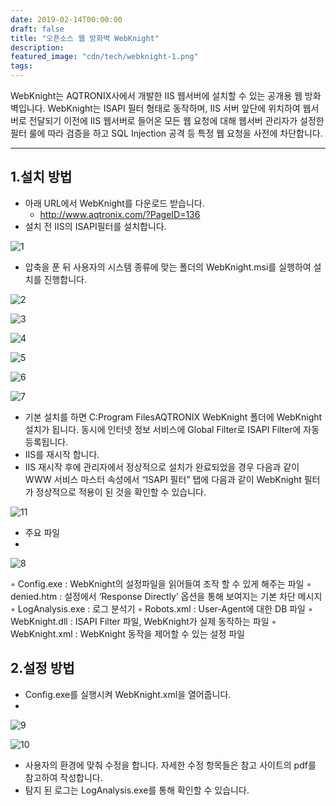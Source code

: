 ```yaml
---
date: 2019-02-14T00:00:00
draft: false
title: "오픈소스 웹 방화벽 WebKnight"
description: 
featured_image: "cdn/tech/webknight-1.png"
tags: 
---
```


WebKnight는 AQTRONIX사에서 개발한 IIS 웹서버에 설치할 수 있는 공개용 웹 방화벽입니다.
WebKnight는 ISAPI 필터 형태로 동작하며, IIS 서버 앞단에 위치하여 웹서버로 전달되기 이전에
IIS 웹서버로 들어온 모든 웹 요청에 대해 웹서버 관리자가 설정한 필터 룰에 따라 검증을 하고
SQL Injection 공격 등 특정 웹 요청을 사전에 차단합니다.

<!--more-->
---

## 1.설치 방법

* 아래 URL에서 WebKnight를 다운로드 받습니다.
  * http://www.aqtronix.com/?PageID=136
* 설치 전 IIS의 ISAPI필터를 설치합니다.

![1](https://github.com/user-attachments/assets/0ec025e7-4030-4e5e-aff9-c495b1d7bdb6)

* 압축을 푼 뒤 사용자의 시스템 종류에 맞는 폴더의 WebKnight.msi를 실행하여 설치를 진행합니다.

![2](https://github.com/user-attachments/assets/9610a9b2-5417-43d0-aae6-3ef5b6c2aa53)

![3](https://github.com/user-attachments/assets/740b2ea0-7167-44ce-9b17-e9f6882539e9)

![4](https://github.com/user-attachments/assets/47f19d94-1215-4150-bbcf-62fb46eb0fc6)

![5](https://github.com/user-attachments/assets/9295e393-8929-44ad-a873-ebe83b1d7691)

![6](https://github.com/user-attachments/assets/bb4b7224-891a-44ab-b3cf-3c42fd648998)

![7](https://github.com/user-attachments/assets/22a39a97-cb9f-4c75-b65f-b5361574e563)





* 기본 설치를 하면 C:Program FilesAQTRONIX WebKnight 폴더에 WebKnight설치가 됩니다.
동시에 인터넷 정보 서비스에 Global Filter로 ISAPI Filter에 자동 등록됩니다.
* IIS를 재시작 합니다.
* IIS 재시작 후에 관리자에서 정상적으로 설치가 완료되었을 경우 다음과 같이 WWW 서비스 마스터 속성에서 “ISAPI 필터” 탭에 다음과 같이 WebKnight 필터가 정상적으로 적용이 된 것을 확인할 수 있습니다.

![11](https://github.com/user-attachments/assets/a523d618-464e-41db-aa9c-aabc3e4256b0)


* 주요 파일
* 
![8](https://github.com/user-attachments/assets/3bf3d6b5-7d7a-4dff-8514-d09b96fae294)


◦ Config.exe : WebKnight의 설정파일을 읽어들여 조작 할 수 있게 해주는 파일
◦ denied.htm : 설정에서 ‘Response Directly’ 옵션을 통해 보여지는 기본 차단 메시지
◦ LogAnalysis.exe : 로그 분석기
◦ Robots.xml : User-Agent에 대한 DB 파일
◦ WebKnight.dll : ISAPI Filter 파일, WebKnight가 실제 동작하는 파일
◦ WebKnight.xml : WebKnight 동작을 제어할 수 있는 설정 파일

 

## 2.설정 방법

* Config.exe를 실행시켜 WebKnight.xml을 열어줍니다.
* 
![9](https://github.com/user-attachments/assets/e266d06d-f6d4-49c8-88f9-3dd735aaf3d9)

![10](https://github.com/user-attachments/assets/bd9b4f78-b37e-43b7-9ebe-22f70559a58f)


* 사용자의 환경에 맞춰 수정을 합니다.
자세한 수정 항목들은 참고 사이트의 pdf를 참고하여 작성합니다.
* 탐지 된 로그는 LogAnalysis.exe를 통해 확인할 수 있습니다.

